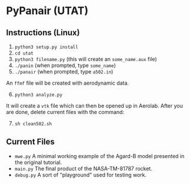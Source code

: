 # PyPanair (UTAT)
## Instructions (Linux)
1. `python3 setup.py install`
2. `cd utat`
3. `python3 filename.py` (this will create an `some_name.aux` file)
4. `./panin` (when prompted, type `some_name`)
5. `./panair` (when prompted, type `a502.in`)

An `ffmf` file will be created with aerodynamic data.

6. `python3 analyze.py`

It will create a `vtk` file which can then be opened up in Aerolab. After you are done, delete current files with the command:

7. `sh clean502.sh`

## Current Files
* `mwe.py` A minimal working example of the Agard-B model presented in the original tutorial.
* `main.py` The final product of the NASA-TM-81787 rocket.
* `debug.py` A sort of "playground" used for testing work.